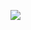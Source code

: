 ![](https://github.com/dilarauluturhan/wave-animation/assets/120499369/fa37de54-c2a2-425f-8b3b-06d507f4b177)
